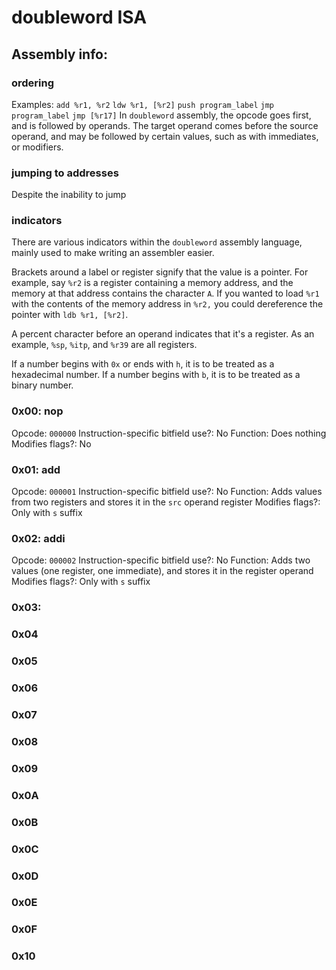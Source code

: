 # doubleword ISA

## Assembly info:
### ordering
Examples:
`add %r1, %r2`
`ldw %r1, [%r2]`
`push program_label`
`jmp program_label`
`jmp [%r17]`
In `doubleword` assembly, the opcode goes first, and is followed by operands. The target operand comes before the source operand, and may be followed by certain values, such as with immediates, or modifiers.
### jumping to addresses
Despite the inability to jump
### indicators
There are various indicators within the `doubleword` assembly language, mainly used to make writing an assembler easier.

Brackets around a label or register signify that the value is a pointer.
For example, say `%r2` is a register containing a memory address, and the memory at that address contains the character `A`. If you wanted to load `%r1` with the contents of the memory address in `%r2,` you could dereference the pointer with `ldb %r1, [%r2]`.

A percent character before an operand indicates that it's a register. As an example, `%sp`, `%itp`, and `%r39` are all registers.

If a number begins with `0x` or ends with `h`, it is to be treated as a hexadecimal number. If a number begins with `b`, it is to be treated as a binary number.

### 0x00: nop
Opcode: `000000`
Instruction-specific bitfield use?: No
Function: Does nothing
Modifies flags?: No
### 0x01: add
Opcode: `000001`
Instruction-specific bitfield use?: No
Function: Adds values from two registers and stores it in the `src` operand register
Modifies flags?: Only with `s` suffix
### 0x02: addi
Opcode: `000002`
Instruction-specific bitfield use?: No
Function: Adds two values (one register, one immediate), and stores it in the register operand
Modifies flags?: Only with `s` suffix
### 0x03:
### 0x04
### 0x05
### 0x06
### 0x07
### 0x08
### 0x09
### 0x0A
### 0x0B
### 0x0C
### 0x0D
### 0x0E
### 0x0F
### 0x10
